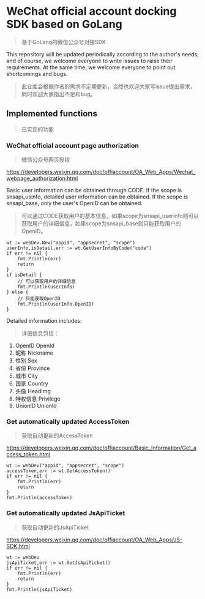 # WeChat official account docking SDK based on GoLang

> 基于GoLang的微信公众号对接SDK

This repository will be updated periodically according to the author's needs, and of course, we welcome everyone to write issues to raise their requirements. At the same time, we welcome everyone to point out shortcomings and bugs.

> 此仓库会根据作者的需求不定期更新，当然也欢迎大家写issue提出需求，同时欢迎大家指出不足和bug。


## Implemented functions

> 已实现的功能

### WeChat official account page authorization

> 微信公众号网页授权

https://developers.weixin.qq.com/doc/offiaccount/OA_Web_Apps/Wechat_webpage_authorization.html

Basic user information can be obtained through CODE. If the scope is snsapi_usinfo, detailed user information can be obtained. If the scope is snsapi_base, only the user's OpenID can be obtained.

> 可以通过CODE获取用户的基本信息，如果scope为snsapi_userinfo则可以获取用户的详细信息，如果scope为snsapi_base则只能获取用户的OpenID。

```GoLang
wt := webDev.New("appid", "appsecret", "scope")
userInfo,isDetail,err := wt.GetUserInfoByCode("code")
if err != nil {
    fmt.Println(err)
    return
}
if isDetail {
	// 可以获取用户的详细信息
    fmt.Println(userInfo)
} else {
	// 只能获取OpenID
    fmt.Println(userInfo.OpenID)
}
```

Detailed information includes:

> 详细信息包括：

1. OpenID  OpenId
2. 昵称  Nickname
3. 性别  Sex
4. 省份  Province
5. 城市  City
6. 国家  Country
7. 头像  HeadImg
8. 特权信息  Privilege
9. UnionID  UnionId

### Get automatically updated AccessToken

> 获取自动更新的AccessToken

https://developers.weixin.qq.com/doc/offiaccount/Basic_Information/Get_access_token.html

```GoLang
wt := webDev("appid", "appsecret", "scope")
accessToken,err := wt.GetAccessToken()
if err != nil {
    fmt.Println(err)
    return
}
fmt.Println(accessToken)
```

### Get automatically updated JsApiTicket

> 获取自动更新的JsApiTicket

https://developers.weixin.qq.com/doc/offiaccount/OA_Web_Apps/JS-SDK.html

```GoLang
wt := webDev
jsApiTicket,err := wt.GetJsApiTicket()
if err != nil {
    fmt.Println(err)
    return
}
fmt.Println(jsApiTicket)
```

